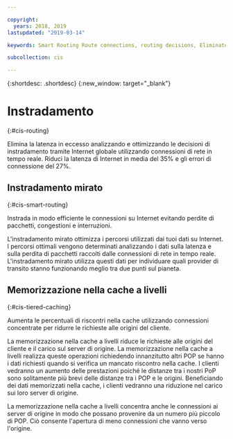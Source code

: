 ```yaml
---

copyright:
  years: 2018, 2019
lastupdated: "2019-03-14"

keywords: Smart Routing Route connections, routing decisions, Eliminate excess latency

subcollection: cis

---
```


{:shortdesc: .shortdesc}
{:new_window: target="_blank"}

# Instradamento
{:#cis-routing}

Elimina la latenza in eccesso analizzando e ottimizzando le decisioni di instradamento tramite Internet globale utilizzando connessioni di rete in tempo reale. Riduci la latenza di Internet in media del 35% e gli errori di connessione del 27%.

## Instradamento mirato
{:#cis-smart-routing}

Instrada in modo efficiente le connessioni su Internet evitando perdite di pacchetti, congestioni e interruzioni.

L'instradamento mirato ottimizza i percorsi utilizzati dai tuoi dati su Internet. I percorsi ottimali vengono determinati analizzando i dati sulla latenza e sulla perdita di pacchetti raccolti dalle connessioni di rete in tempo reale. L'instradamento mirato utilizza questi dati per individuare quali provider di transito stanno funzionando meglio tra due punti sul pianeta. 

## Memorizzazione nella cache a livelli
{:#cis-tiered-caching}

Aumenta le percentuali di riscontri nella cache utilizzando connessioni concentrate per ridurre le richieste alle origini del cliente. 

La memorizzazione nella cache a livelli riduce le richieste alle origini del cliente e il carico sul server di origine. La memorizzazione nella cache a livelli realizza queste operazioni richiedendo innanzitutto altri POP se hanno i dati richiesti quando si verifica un mancato riscontro nella cache. I clienti vedranno un aumento delle prestazioni poiché le distanze tra i nostri PoP sono solitamente più brevi delle distanze tra i POP e le origini. Beneficiando dei dati memorizzati nella cache, i clienti vedranno una riduzione nel carico sui loro server di origine. 

La memorizzazione nella cache a livelli concentra anche le connessioni ai server di origine in modo che possano provenire da un numero più piccolo di POP. Ciò consente l'apertura di meno connessioni che vanno verso l'origine. 
